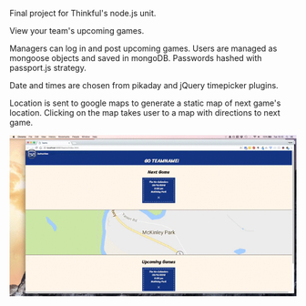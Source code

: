 Final project for Thinkful's node.js unit.

View your team's upcoming games.

Managers can log in and post upcoming games. Users are managed as mongoose objects and saved in mongoDB. Passwords hashed with passport.js strategy. 

Date and times are chosen from pikaday and jQuery timepicker plugins.

Location is sent to google maps to generate a static map of next game's location. Clicking on the map takes user to a map with directions to next game.

<img src='./client/img/instructions.gif' />